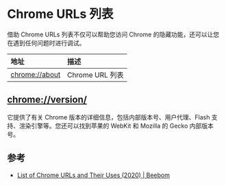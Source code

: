 # Chrome URLs 列表

借助 Chrome URLs 列表不仅可以帮助您访问 Chrome 的隐藏功能，还可以让您在遇到任何问题时进行调试。

| 地址             | 描述            |
| :--------------- | :-------------- |
| <chrome://about> | Chrome URL 列表 |

## <chrome://version/>

它提供了有关 Chrome 版本的详细信息，包括内部版本号、用户代理、Flash 支持、渲染引擎等。您还可以找到苹果的 WebKit 和 Mozilla 的 Gecko 内部版本号。

## 参考

- [List of Chrome URLs and Their Uses (2020) | Beebom](https://beebom.com/chrome-urls/)
